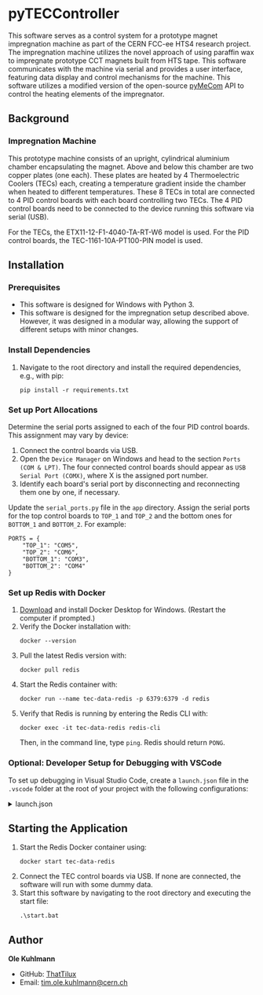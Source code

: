 # pyTECController
This software serves as a control system for a prototype magnet impregnation machine as part of the CERN FCC-ee HTS4 research project. The impregnation machine utilizes the novel approach of using paraffin wax to impregnate prototype CCT magnets built from HTS tape. This software communicates with the machine via serial and provides a user interface, featuring data display and control mechanisms for the machine. This software utilizes a modified version of the open-source [pyMeCom](https://github.com/spomjaksilp/pyMeCom) API to control the heating elements of the impregnator.

## Background

### Impregnation Machine
This prototype machine consists of an upright, cylindrical aluminium chamber encapsulating the magnet. Above and below this chamber are two copper plates (one each). These plates are heated by 4 Thermoelectric Coolers (TECs) each, creating a temperature gradient inside the chamber when heated to different temperatures. These 8 TECs in total are connected to 4 PID control boards with each board controlling two TECs. The 4 PID control boards need to be connected to the device running this software via serial (USB).

For the TECs, the ETX11-12-F1-4040-TA-RT-W6 model is used. For the PID control boards, the TEC-1161-10A-PT100-PIN model is used.

## Installation
### Prerequisites

- This software is designed for Windows with Python 3.
- This software is designed for the impregnation setup described above. However, it was designed in a modular way, allowing the support of different setups with minor changes.

### Install Dependencies
1. Navigate to the root directory and install the required dependencies, e.g., with pip:
   ```
   pip install -r requirements.txt
   ```

### Set up Port Allocations
Determine the serial ports assigned to each of the four PID control boards. This assignment may vary by device:
1. Connect the control boards via USB.
2. Open the `Device Manager` on Windows and head to the section `Ports (COM & LPT)`. The four connected control boards should appear as `USB Serial Port (COMX)`, where X is the assigned port number.
3. Identify each board's serial port by disconnecting and reconnecting them one by one, if necessary.

Update the `serial_ports.py` file in the `app` directory. Assign the serial ports for the top control boards to `TOP_1` and `TOP_2` and the bottom ones for `BOTTOM_1` and `BOTTOM_2`.
For example:
```
PORTS = {
    "TOP_1": "COM5",
    "TOP_2": "COM6",
    "BOTTOM_1": "COM3",
    "BOTTOM_2": "COM4"
}
```



### Set up Redis with Docker
1. [Download](https://docs.docker.com/desktop/install/windows-install/) and install Docker Desktop for Windows. (Restart the computer if prompted.)
2. Verify the Docker installation with:
   ```
   docker --version
   ```
3. Pull the latest Redis version with:
   ```
   docker pull redis
   ```
4. Start the Redis container with:
   ```
   docker run --name tec-data-redis -p 6379:6379 -d redis
   ```
5. Verify that Redis is running by entering the Redis CLI with:
   ```
   docker exec -it tec-data-redis redis-cli
   ```
   Then, in the command line, type `ping`. Redis should return `PONG`.

### Optional: Developer Setup for Debugging with VSCode
To set up debugging in Visual Studio Code, create a `launch.json` file in the `.vscode` folder at the root of your project with the following configurations:
<details>
<summary>launch.json</summary>
   
```json
{
    "version": "0.2.0",
    "configurations": [
        {
            "name": "Python: Dash",
            "type": "debugpy",
            "request": "launch",
            "module": "ui.app",
            "cwd": "${workspaceFolder}",
            "args": [],
            "env": {
                "FLASK_ENV": "development",
                "PYTHONUNBUFFERED": "1"
            }
        },
        {
            "name": "Python: Data Acquisition",
            "type": "debugpy",
            "request": "launch",
            "module": "tec_interface",
            "cwd": "${workspaceFolder}",
            "args": [],
            "env": {
                "PYTHONUNBUFFERED": "1"
            }
        }
    ],
    "compounds": [
        {
            "name": "Run All",
            "configurations": ["Python: Dash", "Python: Data Acquisition"]
        }
    ]
}
```
This configuration allows you to debug in VSCode by simultaneously starting both components of this software. Make sure to select the ```Run All``` configuration when launching the debugger.
</details>

## Starting the Application
1. Start the Redis Docker container using:
   ```
   docker start tec-data-redis
   ```
2. Connect the TEC control boards via USB. If none are connected, the software will run with some dummy data.
3. Start this software by navigating to the root directory and executing the start file:
   ```
   .\start.bat
   ```

## Author
**Ole Kuhlmann**
- GitHub: [ThatTilux](https://github.com/ThatTilux)
- Email: tim.ole.kuhlmann@cern.ch
